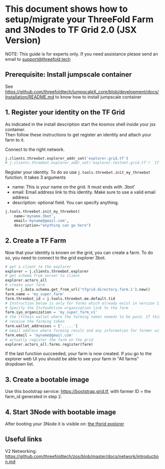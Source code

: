 # This document shows how to setup/migrate your ThreeFold Farm and 3Nodes to TF Grid 2.0 (JSX Version)
NOTE: This guide is for experts only. If you need assistance please send an email to support@threefold.tech

## Prerequisite: Install jumpscale container

See https://github.com/threefoldtech/jumpscaleX_core/blob/development/docs/Installation/README.md to know how to install jumpscale container

## 1. Register your identity on the TF Grid

As indicated in the install description start the kosmos shell inside your jsx container.  
Then follow these instructions to get register an identity and attach your farm to it.

Connect to the right network.
```python
j.clients.threebot.explorer_addr_set('explorer.grid.tf')
# j.clients.threebot.explorer_addr_set('explorer.testnet.grid.tf')  If you want to use testnet
```

Register your identity. To do so use `j.tools.threebot.init_my_threebot` function.
It takes 3 arguments

- name: This is your name on the grid. It must ends with .3bot'
- email: Email address link to this identity. Make sure to use a valid email address
- description: optional field. You can specify anything.

```python
j.tools.threebot.init_my_threebot(
    name='myname.3bot',
    email='myname@gmail.com',
    description="anything can go here")
```

## 2. Create a TF Farm

Now that your identity is known on the grid, you can create a farm.
To do so, you need to connect to the grid explorer 3bot.

```python
# get a client to the explorer
explorer = j.clients.threebot.explorer
# get schema from server to client
explorer.actors_all
# create your farm
farm = j.data.schema.get_from_url('tfgrid.directory.farm.1').new()
farm.name = 'my_super_farm'
farm.threebot_id = j.tools.threebot.me.default.tid
# Instruction below is only for farms which already exist in version 1.x and need to be migrated to version 2.0 !
# Specify the ItsYouOnline organization link to the farm
farm.iyo_organization = 'my_super_farm_v1'
# the tfchain wallet where the farming token neeeds to be paid. If this field is empty you won't be able to
# receive the farming token
farm.wallet_addresses = ['.....']
# email address where farming result and any information for farmer will be sent.
farm.email = 'myname@gmail.com'
# actually register the farm on the grid
explorer.actors_all.farms.register(farm)
```

If the last function succeeded, your farm is now created.
If you go to the explorer web UI you should be able to see your farm in "All farms" dropdown list.

## 3. Create a bootable image

Use this bootstrap service: https://bootstrap.grid.tf, with farmer ID = the farm_id generated in step 2.  

## 4. Start 3Node with bootable image

After booting your 3Node it is visible on: [the tfgrid explorer](https://explorer.grid.tf)

## Useful links

V2 Networking: https://github.com/threefoldtech/zos/blob/master/docs/network/introduction.md